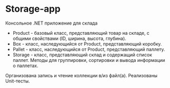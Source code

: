 # Storage-app
Консольное .NET приложение для склада

* Product - базовый класс, представляющий товар на складе, с общими свойствами (ID, ширина, высота, глубина).
* Box - класс, наследующийся от Product, представляющий коробку. 
* Pallet - класс, наследующийся от Product, представляющий паллету.
* Storage - класс, представляющий склад и содержащий список паллет. Методы для группировки, сортировки и вывода информации о паллетах.

Организована запись и чтение коллекции в/из файл(а). Реализованы Unit-тесты.
